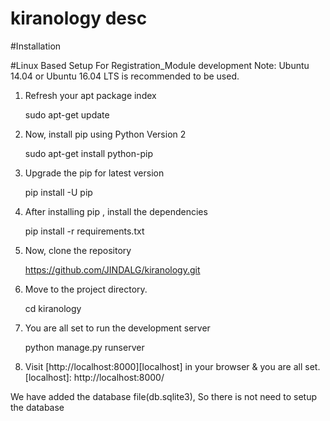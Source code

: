 # kiranology desc

#Installation

#Linux Based Setup For Registration_Module development
Note: Ubuntu 14.04 or Ubuntu 16.04 LTS is recommended to be used.

1. Refresh your apt package index
    
   sudo apt-get update

2. Now, install pip using Python Version 2
   
   sudo apt-get install python-pip
   
3. Upgrade the pip for latest version
   
   pip install -U pip

4. After installing pip , install the dependencies

   pip install -r requirements.txt

5. Now, clone the repository

   https://github.com/JINDALG/kiranology.git

5. Move to the project directory.

   cd kiranology

6. You are all set to run the development server

   python manage.py runserver

7. Visit [http://localhost:8000][localhost] in your browser & you are all set.
   [localhost]: http://localhost:8000/
   
We have added the database file(db.sqlite3), So there is not need to setup the database
